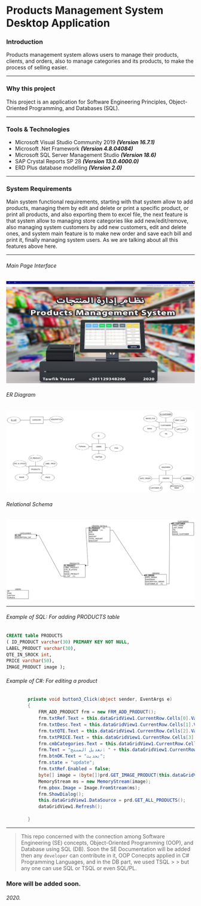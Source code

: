 # Products Management System Desktop Application

### Introduction

Products management system allows users to manage their products, clients, and orders, also to manage categories and its products, to make the process of selling easier.

---

### Why this project

This project is an application for Software Engineering Principles, Object-Oriented Programming, and Databases (SQL).

---

### Tools & Technologies

+ Microsoft Visual Studio Community 2019                     **_(Version 16.7.1)_**
+ Microsoft .Net Framework                                   **_(Version 4.8.04084)_**
+ Microsoft SQL Server Management Studio                     **_(Version 18.6)_**
+ SAP Crystal Reports SP 28                                  **_(Version 13.0.4000.0)_**
+ ERD Plus database modelling                                **_(Version 2.0)_**

---

### System Requirements

Main system functional requirements, starting with that system allow to add products, managing them by edit and delete or print a specific product, or print all products, and also exporting them to excel file, the next feature is that system allow to managing store categories like add new/edit/remove, also managing system customers by add new customers, edit and delete ones, and system main feature is to make new order and save each bill and print it, finally managing system users. As we are talking about all this features above here.

---

###### Main Page Interface
![alt text](https://github.com/TawfikYasser/Products-Management-System/blob/master/PMS_Screenshots/Main_page_interface.png?raw=true "Main Page")
###### ER Diagram
![alt text](https://github.com/TawfikYasser/Products-Management-System/blob/master/ER_Diagramv2.png?raw=true "ER Diagram")
###### Relational Schema
![alt text](https://github.com/TawfikYasser/Products-Management-System/blob/master/Relational_Schemav2.png?raw=true "Relational Schema")

---

###### Example of SQL: For adding PRODUCTS table

``` sql
CREATE table PRODUCTS
( ID_PRODUCT varchar(30) PRIMARY KEY NOT NULL,
LABEL_PRODUCT varchar(30),
QTE_IN_SROCK int,
PRICE varchar(50),
IMAGE_PRODUCT image );
```

###### Example of C#: For editing a product

``` c#
        private void button3_Click(object sender, EventArgs e)
        {
            FRM_ADD_PRODUCT frm = new FRM_ADD_PRODUCT();
            frm.txtRef.Text = this.dataGridView1.CurrentRow.Cells[0].Value.ToString();
            frm.txtDesc.Text = this.dataGridView1.CurrentRow.Cells[1].Value.ToString();
            frm.txtQTE.Text = this.dataGridView1.CurrentRow.Cells[2].Value.ToString();
            frm.txtPRICE.Text = this.dataGridView1.CurrentRow.Cells[3].Value.ToString();
            frm.cmbCategories.Text = this.dataGridView1.CurrentRow.Cells[4].Value.ToString();
            frm.Text = "تعديل المنتج: " + this.dataGridView1.CurrentRow.Cells[1].Value.ToString();
            frm.btnOK.Text = "تحديث";
            frm.state = "update";
            frm.txtRef.Enabled = false;
            byte[] image = (byte[])prd.GET_IMAGE_PRODUCT(this.dataGridView1.CurrentRow.Cells[0].Value.ToString()).Rows[0][0];
            MemoryStream ms = new MemoryStream(image);
            frm.pbox.Image = Image.FromStream(ms);
            frm.ShowDialog();
            this.dataGridView1.DataSource = prd.GET_ALL_PRODUCTS();
            dataGridView1.Refresh();

        }
```

---

> This repo concerned with the connection among Software Engineering (SE) concepts, Object-Oriented Programming (OOP), and Database using SQL (DB).
> Soon the SE Documentation will be added then any `developer` can contribute in it, OOP Conecpts applied in C# Programming Languages, and in the DB part, we used TSQL > > but any one can use SQL or TSQL or even SQL/PL.
### More will be added soon.

###### 2020.
